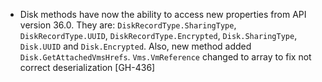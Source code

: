 * Disk methods have now the ability to access new properties from API version 36.0. They are: `DiskRecordType.SharingType`, `DiskRecordType.UUID`, `DiskRecordType.Encrypted`, `Disk.SharingType`, `Disk.UUID` and `Disk.Encrypted`. Also, new method added `Disk.GetAttachedVmsHrefs`. `Vms.VmReference` changed to array to fix not correct deserialization [GH-436]
